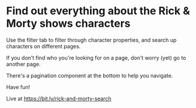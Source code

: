 # Find out everything about the Rick & Morty shows characters
Use the filter tab to filter through character properties, and search up characters on different pages.

If you don't find who you're looking for on a page, don't worry (yet) go to another page.

There's a pagination component at the bottom to help you navigate.

Have fun!

Live at https://bit.ly/rick-and-morty-search